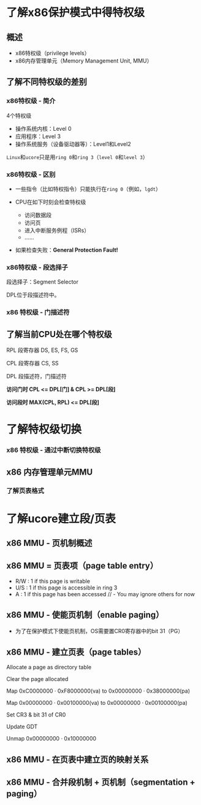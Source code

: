 <!--
 * @Description: 
 * @Author: Hongyang_Yang
 * @Date: 2020-08-16 18:00:44
 * @LastEditors: Hongyang_Yang
 * @LastEditTime: 2020-08-20 21:27:10
-->
# 了解x86保护模式中得特权级
## 概述
- x86特权级（privilege levels）
- x86内存管理单元（Memory Management Unit, MMU）

## 了解不同特权级的差别
### x86特权级 - 简介
4个特权级

- 操作系统内核：Level 0
- 应用程序：Level 3
- 操作系统服务（设备驱动器等）：Level1和Level2

`Linux`和`ucore`只是用`ring 0`和`ring 3`（`level 0`和`level 3`）

### x86特权级 - 区别
- 一些指令（比如特权指令）只能执行在`ring 0`（例如，`lgdt`）
- CPU在如下时刻会检查特权级
  - 访问数据段
  - 访问页
  - 进入中断服务例程（ISRs）
  - ......

- 如果检查失败：**General Protection Fault!**

### x86特权级 - 段选择子
段选择子：Segment Selector

DPL位于段描述符中。

### x86 特权级 - 门描述符

## 了解当前CPU处在哪个特权级
RPL 段寄存器 DS, ES, FS, GS

CPL 段寄存器 CS, SS

DPL 段描述符，门描述符

**访问门时 CPL <= DPL[门] & CPL >= DPL[段]**

**访问段时 MAX(CPL, RPL) <= DPL[段]**

# 了解特权级切换
### x86 特权级 - 通过中断切换特权级

## x86 内存管理单元MMU
### 了解页表格式

# 了解ucore建立段/页表
## x86 MMU - 页机制概述
## x86 MMU = 页表项（page table entry）
- R/W : 1 if this page is writable
- U/S : 1 if this page is accessible in ring 3
- A : 1 if this page has been accessed
// - You may ignore others for now

## x86 MMU - 使能页机制（enable paging）
- 为了在保护模式下使能页机制，OS需要置CR0寄存器中的bit 31（PG）

## x86 MMU - 建立页表（page tables）
Allocate a page as directory table

Clear the page allocated

Map 0xC0000000 · 0xF8000000(va) to 0x00000000 · 0x38000000(pa)

Map 0x00000000 · 0x00100000(va) to 0x00000000 · 0x00100000(pa)

Set CR3 & bit 31 of CR0

Update GDT

Unmap 0x00000000 · 0x10000000

## x86 MMU - 在页表中建立页的映射关系

## x86 MMU - 合并段机制 + 页机制（segmentation + paging）

